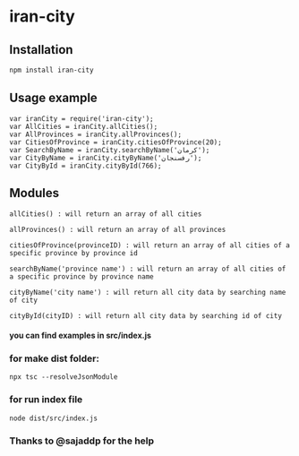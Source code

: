 # iran-city

## Installation

```bash
npm install iran-city
```

## Usage example

    var iranCity = require('iran-city');
    var AllCities = iranCity.allCities();
    var AllProvinces = iranCity.allProvinces();
    var CitiesOfProvince = iranCity.citiesOfProvince(20);
    var SearchByName = iranCity.searchByName('کرمان');
    var CityByName = iranCity.cityByName('رفسنجان');
    var CityById = iranCity.cityById(766);


## Modules

    allCities() : will return an array of all cities

    allProvinces() : will return an array of all provinces

    citiesOfProvince(provinceID) : will return an array of all cities of a specific province by province id

    searchByName('province name') : will return an array of all cities of a specific province by province name

    cityByName('city name') : will return all city data by searching name of city

    cityById(cityID) : will return all city data by searching id of city

#### you can find examples in src/index.js

### for make dist folder:

```npx tsc --resolveJsonModule```

### for run index file

```node dist/src/index.js```


### Thanks to @sajaddp for the help 